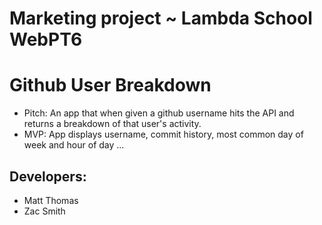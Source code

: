 # Marketing project ~ Lambda School WebPT6
# Github User Breakdown
* Pitch: An app that when given a github username hits the API and returns a breakdown of that user's activity.
* MVP: App displays username, commit history, most common day of week and hour of day ...


## Developers: 
* Matt Thomas 
* Zac Smith

